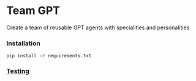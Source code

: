 # Team GPT


Create a team of reusable GPT agents with specialities and personalities

### Installation
`pip install -r requirements.txt`


### [Testing](./tests/README.md)


